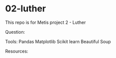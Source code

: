 # 02-luther

This repo is for Metis project 2 - Luther

Question:

Tools:
Pandas
Matplotlib
Scikit learn
Beautiful Soup

Resources:

